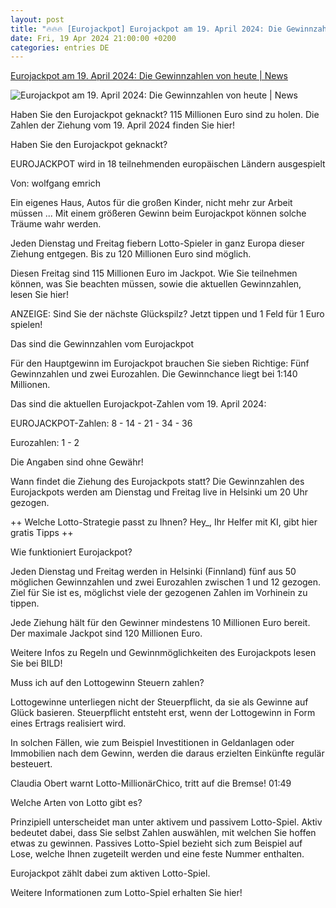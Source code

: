 ```yaml
---
layout: post
title: "🔥🔥🔥 [Eurojackpot] Eurojackpot am 19. April 2024: Die Gewinnzahlen von heute | News"
date: Fri, 19 Apr 2024 21:00:00 +0200
categories: entries DE
---
```

[Eurojackpot am 19. April 2024: Die Gewinnzahlen von heute | News](https://www.bild.de/news/inland/eurojackpot-am-19-april-2024-die-gewinnzahlen-von-heute-661f785a6f0944683ab099a8)

![Eurojackpot am 19. April 2024: Die Gewinnzahlen von heute | News](https://images.bild.de/661f785a6f0944683ab099a8/21e6b592cc35a73b71b80bc0441a2b8b,8d018670?w=1280)

Haben Sie den Eurojackpot geknackt? 115 Millionen Euro sind zu holen. Die Zahlen der Ziehung vom 19. April 2024 finden Sie hier!

Haben Sie den Eurojackpot geknackt?

EUROJACKPOT wird in 18 teilnehmenden europäischen Ländern ausgespielt

Von: wolfgang emrich

Ein eigenes Haus, Autos für die großen Kinder, nicht mehr zur Arbeit müssen ... Mit einem größeren Gewinn beim Eurojackpot können solche Träume wahr werden.

Jeden Dienstag und Freitag fiebern Lotto-Spieler in ganz Europa dieser Ziehung entgegen. Bis zu 120 Millionen Euro sind möglich.

Diesen Freitag sind 115 Millionen Euro im Jackpot. Wie Sie teilnehmen können, was Sie beachten müssen, sowie die aktuellen Gewinnzahlen, lesen Sie hier!

ANZEIGE: Sind Sie der nächste Glückspilz? Jetzt tippen und 1 Feld für 1 Euro spielen!

Das sind die Gewinnzahlen vom Eurojackpot

Für den Hauptgewinn im Eurojackpot brauchen Sie sieben Richtige: Fünf Gewinnzahlen und zwei Eurozahlen. Die Gewinnchance liegt bei 1:140 Millionen.

Das sind die aktuellen Eurojackpot-Zahlen vom 19. April 2024:

EUROJACKPOT-Zahlen: 8 - 14 - 21 - 34 - 36

Eurozahlen: 1 - 2

Die Angaben sind ohne Gewähr!

Wann findet die Ziehung des Eurojackpots statt? Die Gewinnzahlen des Eurojackpots werden am Dienstag und Freitag live in Helsinki um 20 Uhr gezogen.

++ Welche Lotto-Strategie passt zu Ihnen? Hey_, Ihr Helfer mit KI, gibt hier gratis Tipps ++

Wie funktioniert Eurojackpot?

Jeden Dienstag und Freitag werden in Helsinki (Finnland) fünf aus 50 möglichen Gewinnzahlen und zwei Eurozahlen zwischen 1 und 12 gezogen. Ziel für Sie ist es, möglichst viele der gezogenen Zahlen im Vorhinein zu tippen.

Jede Ziehung hält für den Gewinner mindestens 10 Millionen Euro bereit. Der maximale Jackpot sind 120 Millionen Euro.

Weitere Infos zu Regeln und Gewinnmöglichkeiten des Eurojackpots lesen Sie bei BILD!

Muss ich auf den Lottogewinn Steuern zahlen?

Lottogewinne unterliegen nicht der Steuerpflicht, da sie als Gewinne auf Glück basieren. Steuerpflicht entsteht erst, wenn der Lottogewinn in Form eines Ertrags realisiert wird.

In solchen Fällen, wie zum Beispiel Investitionen in Geldanlagen oder Immobilien nach dem Gewinn, werden die daraus erzielten Einkünfte regulär besteuert.

Claudia Obert warnt Lotto-MillionärChico, tritt auf die Bremse! 01:49

Welche Arten von Lotto gibt es?

Prinzipiell unterscheidet man unter aktivem und passivem Lotto-Spiel. Aktiv bedeutet dabei, dass Sie selbst Zahlen auswählen, mit welchen Sie hoffen etwas zu gewinnen. Passives Lotto-Spiel bezieht sich zum Beispiel auf Lose, welche Ihnen zugeteilt werden und eine feste Nummer enthalten.

Eurojackpot zählt dabei zum aktiven Lotto-Spiel.

Weitere Informationen zum Lotto-Spiel erhalten Sie hier!

